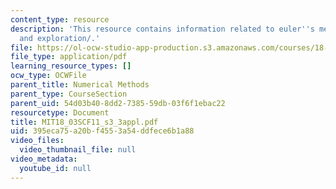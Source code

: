 ```yaml
---
content_type: resource
description: 'This resource contains information related to euler''s method: exercises
  and exploration/.'
file: https://ol-ocw-studio-app-production.s3.amazonaws.com/courses/18-03sc-differential-equations-fall-2011/395eca75a20bf4553a54ddfece6b1a88_MIT18_03SCF11_s3_3appl.pdf
file_type: application/pdf
learning_resource_types: []
ocw_type: OCWFile
parent_title: Numerical Methods
parent_type: CourseSection
parent_uid: 54d03b40-8dd2-7385-59db-03f6f1ebac22
resourcetype: Document
title: MIT18_03SCF11_s3_3appl.pdf
uid: 395eca75-a20b-f455-3a54-ddfece6b1a88
video_files:
  video_thumbnail_file: null
video_metadata:
  youtube_id: null
---
```

